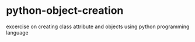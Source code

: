 # python-object-creation
excercise on creating class attribute and objects using python programming language
